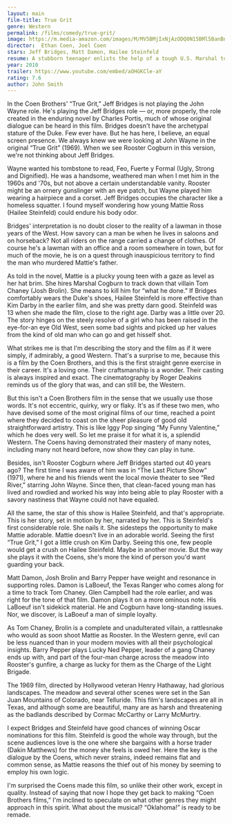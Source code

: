 ```yaml
---
layout: main
film-title: True Grit
genre: Western
permalink: /films/comedy/true-grit/
image: https://m.media-amazon.com/images/M/MV5BMjIxNjAzODQ0N15BMl5BanBnXkFtZTcwODY2MjMyNA@@._V1_UX182_CR0,0,182,268_AL_.jpg
director:  Ethan Coen, Joel Coen
stars: Jeff Bridges, Matt Damon, Hailee Steinfeld
resume: A stubborn teenager enlists the help of a tough U.S. Marshal to track down her father's murderer.
year: 2010
trailer: https://www.youtube.com/embed/aOHGKCle-aY
rating: 7.6
author: John Smith
---
```


In the Coen Brothers' “True Grit,” Jeff Bridges is not playing the John Wayne role. He's playing the Jeff Bridges role — or, more properly, the role created in the enduring novel by Charles Portis, much of whose original dialogue can be heard in this film. Bridges doesn't have the archetypal stature of the Duke. Few ever have. But he has here, I believe, an equal screen presence. We always knew we were looking at John Wayne in the original “True Grit” (1969). When we see Rooster Cogburn in this version, we're not thinking about Jeff Bridges.

Wayne wanted his tombstone to read, Feo, Fuerte y Formal (Ugly, Strong and Dignified). He was a handsome, weathered man when I met him in the 1960s and '70s, but not above a certain understandable vanity. Roo­ster might be an ornery gunslinger with an eye patch, but Wayne played him wearing a hairpiece and a corset. Jeff Bridges occupies the character like a homeless squatter. I found myself wondering how young Mattie Ross (Hailee Steinfeld) could endure his body odor.

Bridges' interpretation is no doubt closer to the reality of a lawman in those years of the West. How savory can a man be when he lives in saloons and on horseback? Not all riders on the range carried a change of clothes. Of course he's a lawman with an office and a room somewhere in town, but for much of the movie, he is on a quest through inauspicious territory to find the man who murdered Mattie's father.

As told in the novel, Mattie is a plucky young teen with a gaze as level as her hat brim. She hires Marshal Cogburn to track down that villain Tom Chaney (Josh Brolin). She means to kill him for “what he done.” If Bridges comfortably wears the Duke's shoes, Hailee Steinfeld is more effective than Kim Darby in the earlier film, and she was pretty darn good. Steinfeld was 13 when she made the film, close to the right age. Darby was a little over 20. The story hinges on the steely resolve of a girl who has been raised in the eye-for-an eye Old West, seen some bad sights and picked up her values from the kind of old man who can go and get hisself shot.

What strikes me is that I'm describing the story and the film as if it were simply, if admirably, a good Western. That's a surprise to me, because this is a film by the Coen Brothers, and this is the first straight genre exercise in their career. It's a loving one. Their craftsmanship is a wonder. Their casting is always inspired and exact. The cinematography by Roger Deakins reminds us of the glory that was, and can still be, the Western.

But this isn't a Coen Brothers film in the sense that we usually use those words. It's not eccentric, quirky, wry or flaky. It's as if these two men, who have devised some of the most original films of our time, reached a point where they decided to coast on the sheer pleasure of good old straightforward artistry. This is like Iggy Pop singing “My Funny Valentine,” which he does very well. So let me praise it for what it is, a splendid Western. The Coens having demonstrated their mastery of many notes, including many not heard before, now show they can play in tune.

Besides, isn't Rooster Cogburn where Jeff Bridges started out 40 years ago? The first time I was aware of him was in “The Last Picture Show” (1971), where he and his friends went the local movie theater to see “Red River,” starring John Wayne. Since then, that clean-faced young man has lived and rowdied and worked his way into being able to play Rooster with a savory nastiness that Wayne could not have equaled.

All the same, the star of this show is Hailee Steinfeld, and that's appropriate. This is her story, set in motion by her, narrated by her. This is Steinfeld's first considerable role. She nails it. She sidesteps the opportunity to make Mattie adorable. Mattie doesn't live in an adorable world. Seeing the first “True Grit,” I got a little crush on Kim Darby. Seeing this one, few people would get a crush on Hailee Steinfeld. Maybe in another movie. But the way she plays it with the Coens, she's more the kind of person you'd want guarding your back.

Matt Damon, Josh Brolin and Barry Pepper have weight and resonance in supporting roles. Damon is LaBoeuf, the Texas Ranger who comes along for a time to track Tom Chaney. Glen Campbell had the role earlier, and was right for the tone of that film. Damon plays it on a more ominous note. His LaBoeuf isn't sidekick material. He and Cogburn have long-standing issues. Nor, we discover, is LaBoeuf a man of simple loyalty.

As Tom Chaney, Brolin is a complete and unadulterated villain, a rattlesnake who would as soon shoot Mattie as Rooster. In the Western genre, evil can be less nuanced than in your modern movies with all their psychological insights. Barry Pepper plays Lucky Ned Pepper, leader of a gang Chaney ends up with, and part of the four-man charge across the meadow into Rooster's gunfire, a charge as lucky for them as the Charge of the Light Brigade.

The 1969 film, directed by Hollywood veteran Henry Hathaway, had glorious landscapes. The meadow and several other scenes were set in the San Juan Mountains of Colorado, near Telluride. This film's landscapes are all in Texas, and although some are beautiful, many are as harsh and threatening as the badlands described by Cormac McCarthy or Larry McMurtry.

I expect Bridges and Stein­feld have good chances of winning Oscar nominations for this film. Steinfeld is good the whole way through, but the scene audiences love is the one where she bargains with a horse trader (Dakin Matthews) for the money she feels is owed her. Here the key is the dialogue by the Coens, which never strains, indeed remains flat and common sense, as Mattie reasons the thief out of his money by seeming to employ his own logic.

I'm surprised the Coens made this film, so unlike their other work, except in quality. Instead of saying that now I hope they get back to making “Coen Brothers films,” I'm inclined to speculate on what other genres they might approach in this spirit. What about the musical? “Oklahoma!” is ready to be remade.